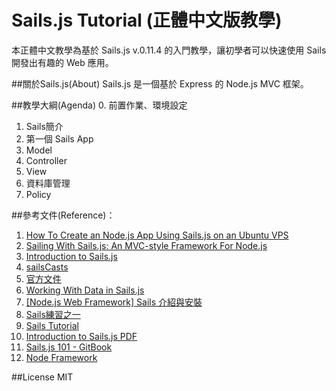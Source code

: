 # Sails.js Tutorial (正體中文版教學) 
本正體中文教學為基於 Sails.js v.0.11.4 的入門教學，讓初學者可以快速使用 Sails 開發出有趣的 Web 應用。

##關於Sails.js(About)
Sails.js 是一個基於 Express 的 Node.js MVC 框架。

##教學大綱(Agenda)
0. 前置作業、環境設定
1. Sails簡介
2. 第一個 Sails App
3. Model
4. Controller
5. View
6. 資料庫管理
7. Policy 

##參考文件(Reference)：
1. [How To Create an Node.js App Using Sails.js on an Ubuntu VPS](https://www.digitalocean.com/community/tutorials/how-to-create-an-node-js-app-using-sails-js-on-an-ubuntu-vps)
2. [Sailing With Sails.js: An MVC-style Framework For Node.js](https://www.smashingmagazine.com/2015/11/sailing-sails-js-mvc-style-framework-node-js/)
3. [Introduction to Sails.js](http://code.tutsplus.com/tutorials/introduction-to-sailsjs--net-35390)
4. [sailsCasts](http://irlnathan.github.io/sailscasts/)
5. [官方文件](http://sailsjs.org/)
6. [Working With Data in Sails.js](http://code.tutsplus.com/tutorials/working-with-data-in-sailsjs--net-31525)
7. [[Node.js Web Framework] Sails 介紹與安裝](http://blog.winwu.today/2013/12/nodejs-web-framework-sails.html)
8. [Sails練習之一](http://kennytu.github.io/blog/2015/11/16/sails-study01/)
9. [Sails Tutorial](https://github.com/jhjguxin/project-manage/tree/master/sails)
10. [Introduction to Sails.js PDF](http://techccu.csie.io/2014/slides/Session2-Introduction_to_Sails_js.pdf)
11. [Sails.js 101 - GitBook](https://www.gitbook.com/book/onlinemad/sails-js-101/details)
12. [Node Framework](http://nodeframework.com/)

##License
MIT
